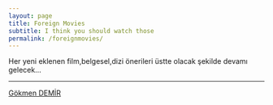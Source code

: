 ```yaml
---
layout: page
title: Foreign Movies
subtitle: I think you should watch those
permalink: /foreignmovies/
---
```




Her yeni eklenen film,belgesel,dizi önerileri üstte olacak şekilde devamı gelecek...
___
[Gökmen DEMİR](https://johnGkmn.github.io)
